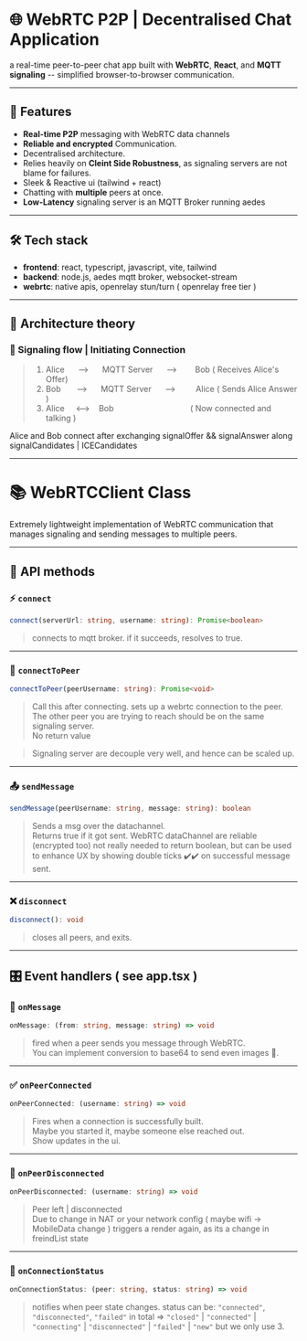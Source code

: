 # 🌐 WebRTC P2P | Decentralised Chat Application

a real-time peer-to-peer chat app built with **WebRTC**, **React**, and **MQTT signaling** -- simplified browser-to-browser communication.

---

## 🚀 Features

- **Real-time P2P** messaging with WebRTC data channels  
- **Reliable and encrypted** Communication.
- Decentralised architecture.
- Relies heavily on **Cleint Side Robustness**, as signaling servers are not blame for failures.
- Sleek & Reactive ui (tailwind + react)  
- Chatting with **multiple** peers at once.
- **Low-Latency** signaling server is an MQTT Broker running aedes
---

## 🛠️ Tech stack

- **frontend**: react, typescript, javascript, vite, tailwind  
- **backend**: node.js, aedes mqtt broker, websocket-stream  
- **webrtc**: native apis, openrelay stun/turn ( openrelay free tier )

---

## 📖 Architecture theory

### 🔄 Signaling flow | Initiating Connection

> 1. Alice &nbsp; &nbsp; &nbsp;--> &nbsp; &nbsp; &nbsp;MQTT Server &nbsp; &nbsp; &nbsp;-->&nbsp; &nbsp; &nbsp; &nbsp; Bob ( Receives Alice's Offer)  
> 2. Bob &nbsp; &nbsp; &nbsp; --> &nbsp; &nbsp;&nbsp; MQTT Server  &nbsp; &nbsp;  &nbsp;--> &nbsp; &nbsp; &nbsp; &nbsp; Alice ( Sends Alice Answer )  
> 3. Alice &nbsp; &nbsp; <-->&nbsp; &nbsp; Bob &nbsp; &nbsp; &nbsp; &nbsp; &nbsp; &nbsp; &nbsp; &nbsp; &nbsp; &nbsp; &nbsp; &nbsp; &nbsp; &nbsp; &nbsp; &nbsp; &nbsp;( Now connected and talking )

Alice and Bob connect after exchanging signalOffer && signalAnswer along signalCandidates | ICECandidates

---

# 📚 WebRTCClient Class  
Extremely lightweight implementation of WebRTC communication that manages signaling and sending messages to multiple peers.

---

## 🧮 API methods

### ⚡ `connect`

```ts
connect(serverUrl: string, username: string): Promise<boolean>
````

> connects to mqtt broker. if it succeeds, resolves to true.

---

### 🔗 `connectToPeer`

```ts
connectToPeer(peerUsername: string): Promise<void>
```

> Call this after connecting. sets up a webrtc connection to the peer. The other peer you are trying to reach should be on the same signaling server.  
> No return value

> Signaling server are decouple very well, and hence can be scaled up.  

---

### 📤 `sendMessage`

```ts
sendMessage(peerUsername: string, message: string): boolean
```

> Sends a msg over the datachannel.  
> Returns true if it got sent. WebRTC dataChannel are reliable (encrypted too) not really needed to return boolean, but can be used to enhance UX by showing double ticks ✔️✔️ on successful message sent.

---

### ❌ `disconnect`

```ts
disconnect(): void
```

> closes all peers, and exits.

---

## 🎛️ Event handlers ( see app.tsx )

### 💬 `onMessage`

```ts
onMessage: (from: string, message: string) => void
```

> fired when a peer sends you message through WebRTC.  
> You can implement conversion to base64 to send even images 📸.

---

### ✅ `onPeerConnected`

```ts
onPeerConnected: (username: string) => void
```

> Fires when a connection is successfully built.  
> Maybe you started it, maybe someone else reached out.  
> Show updates in the ui.

---

### 👋 `onPeerDisconnected`

```ts
onPeerDisconnected: (username: string) => void
```

> Peer left | disconnected  
> Due to change in NAT or your network config ( maybe wifi -> MobileData change )
> triggers a render again, as its a change in freindList state

---

### 📡 `onConnectionStatus`

```ts
onConnectionStatus: (peer: string, status: string) => void
```

> notifies when peer state changes. status can be:
> `"connected"`, `"disconnected"`, `"failed"`
> in total => `"closed"` | `"connected"` | `"connecting"` | `"disconnected"` | `"failed"` | `"new"` but we only use 3.
